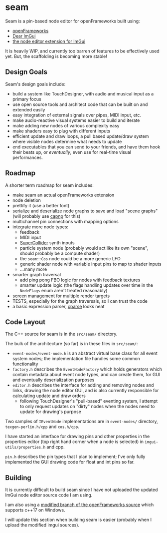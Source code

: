 # seam

Seam is a pin-based node editor for openFrameworks built using:
- [openFrameworks](https://openframeworks.cc/)
- [Dear ImGui](https://github.com/ocornut/imgui)
- [the node editor extension for ImGui](https://github.com/thedmd/imgui-node-editor)

It is heavily WIP, and currently too barren of features to be effectively used yet. But, the scaffolding is becoming more stable!

## Design Goals

Seam's design goals include:
- build a system like TouchDesigner, with audio and musical input as a primary focus
- use open source tools and architect code that can be built on and extended easily
- easy integration of external signals over pipes, MIDI input, etc.
- make audio-reactive visual systems easier to build and iterate
- make adding new nodes of various complexity easy
- make shaders easy to plug with different inputs 
- efficient update and draw loops, a pull based update/draw system where visible nodes determine what needs to update
- end executables that you can send to your friends, and have them hook their beats up, or _eventually_, even use for real-time visual performances.

## Roadmap

A shorter term roadmap for seam includes:
- make seam an actual openFrameworks extension
- node deletion 
- prettify it (use a better font)
- serialize and deserialize node graphs to save and load "scene graphs" (will probably use [capnp](https://capnproto.org/capnp-tool.html) for this)
- multichannel pin connections with mapping options
- integrate more node types:
    - feedback
    - MIDI input
    - [SuperCollider](https://supercollider.github.io/) synth inputs
    - particle system node (probably would act like its own "scene", should probably be a compute shader)
    - the `seam::Cos` node could be a more generic LFO
    - generic shader node with variable input pins to map to shader inputs
    - ...many more
- smarter graph traversal
    - add ping pong FBO logic for nodes with feedback textures
    - smarter update logic (the flags handling updates over time in the `NodeFlags` enum aren't treated reasonably)
- screen management for multiple render targets
- TESTS, especially for the graph traversals, so I can trust the code
- a basic expression parser, [cparse](https://github.com/cparse/cparse) looks neat

## Code Layout

The C++ source for seam is in the `src/seam/` directory.

The bulk of the architecture (so far) is in these files in `src/seam/`:
- `event-nodes/event-node.h` is an abstract virtual base class for all event system nodes; the implementation file handles some common functionality
- `factory.h` describes the `EventNodeFactory` which holds generators which contain metadata about event node types, and can create them, for GUI and eventually deserialization purposes
- `editor.h` describes the interface for adding and removing nodes and links, drawing the node editor GUI, and is also currently responsible for calculating update and draw orders
    - following TouchDesigner's "pull-based" eventing system, I attempt to only request updates on "dirty" nodes when the nodes need to update for drawing's purpose

Two samples of `IEventNode` implementations are in `event-nodes/` directory, `texgen-perlin.h/cpp` and `cos.h/cpp`.

I have started an interface for drawing pins and other properties in the properties editor (top right hand corner when a node is selected) in `imgui-utils/properties.h` and cpp.

`pin.h` describes the pin types that I plan to implement; I've only fully implemented the GUI drawing code for float and int pins so far.

## Building

It is currently difficult to build seam since I have not uploaded the updated ImGui node editor source code I am using.

I am also using a [modified branch of the openFrameworks source](https://github.com/austin-clifton/openFrameworks) which supports c++17 on Windows.

I will update this section when building seam is easier (probably when I upload the modified imgui sources).